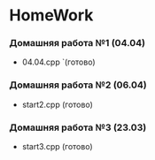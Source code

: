 # HomeWork
### Домашняя работа №1 (04.04)
- 04.04.cpp `(готово)

### Домашняя работа №2 (06.04)
- start2.cpp (готово)

### Домашняя работа №3 (23.03)
- start3.cpp (готово)
